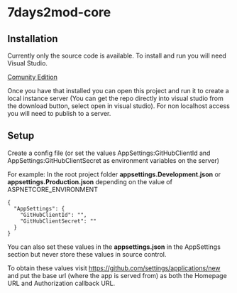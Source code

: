 # 7days2mod-core

## Installation

Currently only the source code is available. To install and run you will need Visual Studio. 

[Comunity Edition](https://www.visualstudio.com/products/visual-studio-community-vs)

Once you have that installed you can open this project and run it to create a local instance server (You can get the repo directly into visual studio from the download button, select open in visual studio). For non localhost access you will need to publish to a server.

## Setup 

Create a config file (or set the values AppSettings:GitHubClientId and AppSettings:GitHubClientSecret as environment variables on the server)

For example:
In the root project folder __appsettings.Development.json__ or __appsettings.Production.json__ depending on the value of ASPNETCORE_ENVIRONMENT

```
{
  "AppSettings": {
    "GitHubClientId": "",
    "GitHubClientSecret": ""
  }
}
```

You can also set these values in the __appsettings.json__ in the AppSettings section but never store these values in source control.

To obtain these values visit https://github.com/settings/applications/new and put the base url (where the app is served from) as both the Homepage URL and Authorization callback URL.

